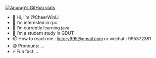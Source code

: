 
[![Anurag's GitHub stats](https://github-readme-stats.vercel.app/api?username=CheerWinLi)](https://github.com/anuraghazra/github-readme-stats)
- 👋 Hi, I’m @CheerWinLi
- 👀 I’m interested in rpc
- 🌱 I’m currently learning java
- 💞️ I’m a student study in GDUT
- 📫 How to reach me : lictory995@gmail.com or wechat : 995372381
- 😄 Pronouns: ...
- ⚡ Fun fact: ...

<!---
CheerWinLi/CheerWinLi is a ✨ special ✨ repository because its `README.md` (this file) appears on your GitHub profile.
You can click the Preview link to take a look at your changes.
--->
